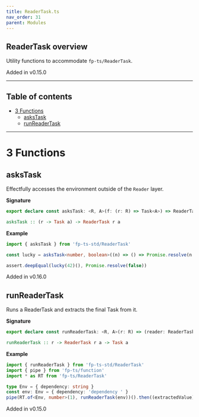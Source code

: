 ```yaml
---
title: ReaderTask.ts
nav_order: 31
parent: Modules
---
```


## ReaderTask overview

Utility functions to accommodate `fp-ts/ReaderTask`.

Added in v0.15.0

---

<h2 class="text-delta">Table of contents</h2>

- [3 Functions](#3-functions)
  - [asksTask](#askstask)
  - [runReaderTask](#runreadertask)

---

# 3 Functions

## asksTask

Effectfully accesses the environment outside of the `Reader` layer.

**Signature**

```ts
export declare const asksTask: <R, A>(f: (r: R) => Task<A>) => ReaderTask<R, A>
```

```hs
asksTask :: (r -> Task a) -> ReaderTask r a
```

**Example**

```ts
import { asksTask } from 'fp-ts-std/ReaderTask'

const lucky = asksTask<number, boolean>((n) => () => Promise.resolve(n === Date.now()))

assert.deepEqual(lucky(42)(), Promise.resolve(false))
```

Added in v0.16.0

## runReaderTask

Runs a ReaderTask and extracts the final Task from it.

**Signature**

```ts
export declare const runReaderTask: <R, A>(r: R) => (reader: ReaderTask<R, A>) => Task<A>
```

```hs
runReaderTask :: r -> ReaderTask r a -> Task a
```

**Example**

```ts
import { runReaderTask } from 'fp-ts-std/ReaderTask'
import { pipe } from 'fp-ts/function'
import * as RT from 'fp-ts/ReaderTask'

type Env = { dependency: string }
const env: Env = { dependency: 'dependency ' }
pipe(RT.of<Env, number>(1), runReaderTask(env))().then((extractedValue) => assert.strictEqual(extractedValue, 1))
```

Added in v0.15.0

